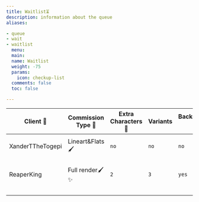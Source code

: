 ```yaml
---
title: Waitlist⏳
description: information about the queue 
aliases:

- queue
- wait
- waitlist
  menu:
  main:
  name: Waitlist
  weight: -75
  params:
    icon: checkup-list
  comments: false
  toc: false

---
```


| **Client** 👤    | **Commission Type** 📝 | **Extra Characters** 👫 | **Variants** | **Background🏕** | **Status**              | **Estimated Delivery**📆       |
| ---------------- | ---------------------- | ----------------------- | ------------ | ---------------- | ----------------------- | ------------------------------ |
| XanderTTheTogepi | Lineart&Flats🖌        | `no`                    | `no`         | `no`             | ***Finished***          | ***one to two weeks***         |
| ReaperKing       | Full render🖌✨         | `2`                     | `3`          | `yes`            | ***Making the sketch*** | ***Three weeks to one month*** |
|                  |                        |                         |              |                  |                         |                                |
|                  |                        |                         |              |                  |                         |                                |